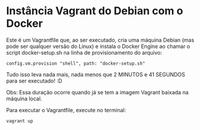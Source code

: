 # Instância Vagrant do Debian com o Docker

Este é um Vagrantfile que, ao ser executado, cria uma máquina Debian (mas pode ser qualquer versão do Linux) e instala o Docker Engine ao chamar o script docker-setup.sh na linha de provisionamento do arquivo:

`config.vm.provision "shell", path: "docker-setup.sh"`

Tudo isso leva nada mais, nada menos que 2 MINUTOS e 41 SEGUNDOS para ser executado! :D

Obs: Essa duração ocorre quando já se tem a imagem Vagrant baixada na máquina local.

Para executar o Vagrantfile, execute no terminal:

`vagrant up`
